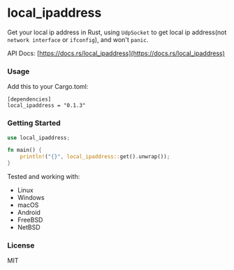 # local_ipaddress

Get your local ip address in Rust, using `UdpSocket` to get local ip address(not `network interface` or `ifconfig`), and won't `panic`.

API Docs: [https://docs.rs/local_ipaddress](https://docs.rs/local_ipaddress)

### Usage

Add this to your Cargo.toml:


```
[dependencies]
local_ipaddress = "0.1.3"
```

### Getting Started

```rust
use local_ipaddress;

fn main() {
    println!("{}", local_ipaddress::get().unwrap());
}
```

Tested and working with:
- Linux
- Windows
- macOS
- Android
- FreeBSD
- NetBSD

### License

MIT
